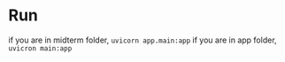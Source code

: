 # Run
if you are in midterm folder, `uvicorn app.main:app`
if you are in app folder, `uvicron main:app` 